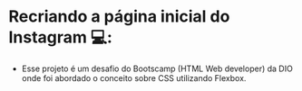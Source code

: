 # Recriando a página inicial do Instagram :computer::



* Esse projeto é um desafio do Bootscamp (HTML Web developer) da DIO onde foi abordado o conceito sobre CSS utilizando Flexbox.

  